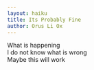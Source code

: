 ```yaml
---
layout: haiku
title: Its Probably Fine
author: Orus Li Ox
---
```

What is happening<br>
I do not know what is wrong<br>
Maybe this will work<br>
